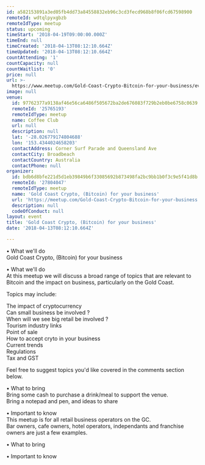 ```yaml
---
id: a582153891a3ed05fb4dd73a84558832eb96c3cd3fecd968b8f06fcd67598900
remoteId: wdtqlpyxgbzb
remoteIdType: meetup
status: upcoming
timeStart: '2018-04-19T09:00:00.000Z'
timeEnd: null
timeCreated: '2018-04-13T08:12:10.664Z'
timeUpdated: '2018-04-13T08:12:10.664Z'
countAttending: '1'
countCapacity: null
countWaitlist: '0'
price: null
url: >-
  https://www.meetup.com/Gold-Coast-Crypto-Bitcoin-for-your-business/events/249527204/
image: null
venue:
  id: 97762377a9138af46e56ca6486f505672ba2de676083f729b2eb0be6758c0639
  remoteId: '25765193'
  remoteIdType: meetup
  name: Coffee Club
  url: null
  description: null
  lat: '-28.026779174804688'
  lon: '153.4344024658203'
  contactAddress: Corner Surf Parade and Queensland Ave
  contactCity: Broadbeach
  contactCountry: Australia
  contactPhone: null
organizer:
  id: bdb6d8bfe221d5d1eb39849b6f33085692b873498fa2bc9bb1b0f3c9e5f41d8b
  remoteId: '27804047'
  remoteIdType: meetup
  name: 'Gold Coast Crypto, (Bitcoin) for your business'
  url: 'https://meetup.com/Gold-Coast-Crypto-Bitcoin-for-your-business'
  description: null
  codeOfConduct: null
layout: event
title: 'Gold Coast Crypto, (Bitcoin) for your business'
date: '2018-04-13T08:12:10.664Z'

---
```

<p>• What we'll do<br/>Gold Coast Crypto, (Bitcoin) for your business</p> <p>• What we'll do<br/>At this meetup we will discuss a broad range of topics that are relevant to Bitcoin and the impact on business, particularly on the Gold Coast.</p> <p>Topics may include:</p> <p>The impact of cryptocurrency<br/>Can small business be involved ?<br/>When will we see big retail be involved ?<br/>Tourism industry links<br/>Point of sale<br/>How to accept cryto in your business<br/>Current trends<br/>Regulations<br/>Tax and GST</p> <p>Feel free to suggest topics you'd like covered in the comments section below.</p> <p>• What to bring<br/>Bring some cash to purchase a drink/meal to support the venue.<br/>Bring a notepad and pen, and ideas to share</p> <p>• Important to know<br/>This meetup is for all retail business operators on the GC.<br/>Bar owners, cafe owners, hotel operators, independants and franchise owners are just a few examples.</p> <p>• What to bring</p> <p>• Important to know</p>
